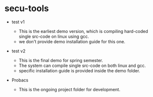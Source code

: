 # secu-tools

 - test v1 
 	-  This is the earliest demo version, which is compiling hard-coded single src-code on linux using gcc.
 	- we don't provide demo installation guide for this one.

 - test v2 
 	- This is the final demo for spring semester. 
 	- The system can compile single src-code on both linux and gcc.
 	- specific installation guide is provided inside the demo folder.

 - Probacs 
 	- This is the ongoing project folder for development.